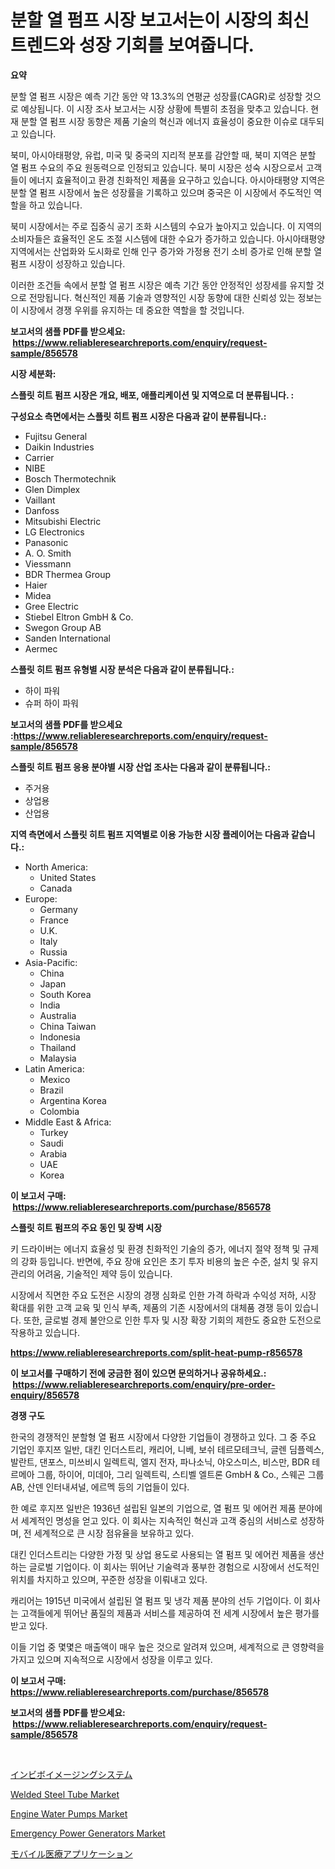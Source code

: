 <p><h1>분할 열 펌프 시장 보고서는이 시장의 최신 트렌드와 성장 기회를 보여줍니다.</h1></p><p><strong>요약</strong></p>
<p><p>분할 열 펌프 시장은 예측 기간 동안 약 13.3%의 연평균 성장률(CAGR)로 성장할 것으로 예상됩니다. 이 시장 조사 보고서는 시장 상황에 특별히 초점을 맞추고 있습니다. 현재 분할 열 펌프 시장 동향은 제품 기술의 혁신과 에너지 효율성이 중요한 이슈로 대두되고 있습니다. </p><p>북미, 아시아태평양, 유럽, 미국 및 중국의 지리적 분포를 감안할 때, 북미 지역은 분할 열 펌프 수요의 주요 원동력으로 인정되고 있습니다. 북미 시장은 성숙 시장으로서 고객들이 에너지 효율적이고 환경 친화적인 제품을 요구하고 있습니다. 아시아태평양 지역은 분할 열 펌프 시장에서 높은 성장률을 기록하고 있으며 중국은 이 시장에서 주도적인 역할을 하고 있습니다.</p><p>북미 시장에서는 주로 집중식 공기 조화 시스템의 수요가 높아지고 있습니다. 이 지역의 소비자들은 효율적인 온도 조절 시스템에 대한 수요가 증가하고 있습니다. 아시아태평양 지역에서는 산업화와 도시화로 인해 인구 증가와 가정용 전기 소비 증가로 인해 분할 열 펌프 시장이 성장하고 있습니다. </p><p>이러한 조건들 속에서 분할 열 펌프 시장은 예측 기간 동안 안정적인 성장세를 유지할 것으로 전망됩니다. 혁신적인 제품 기술과 영향적인 시장 동향에 대한 신뢰성 있는 정보는 이 시장에서 경쟁 우위를 유지하는 데 중요한 역할을 할 것입니다.</p></p>
<p><strong>보고서의 샘플 PDF를 받으세요: &nbsp;<a href="https://www.reliableresearchreports.com/enquiry/request-sample/856578">https://www.reliableresearchreports.com/enquiry/request-sample/856578</a></strong></p>
<p><strong>시장 세분화:</strong></p>
<p><strong> 스플릿 히트 펌프 시장은 개요, 배포, 애플리케이션 및 지역으로 더 분류됩니다. :</strong></p>
<p><strong>구성요소 측면에서는 스플릿 히트 펌프 시장은 다음과 같이 분류됩니다.:</strong></p>
<p><ul><li>Fujitsu General</li><li>Daikin Industries</li><li>Carrier</li><li>NIBE</li><li>Bosch Thermotechnik</li><li>Glen Dimplex</li><li>Vaillant</li><li>Danfoss</li><li>Mitsubishi Electric</li><li>LG Electronics</li><li>Panasonic</li><li>A. O. Smith</li><li>Viessmann</li><li>BDR Thermea Group</li><li>Haier</li><li>Midea</li><li>Gree Electric</li><li>Stiebel Eltron GmbH & Co.</li><li>Swegon Group AB</li><li>Sanden International</li><li>Aermec</li></ul></p>
<p><strong> 스플릿 히트 펌프 유형별 시장 분석은 다음과 같이 분류됩니다.:</strong></p>
<p><ul><li>하이 파워</li><li>슈퍼 하이 파워</li></ul></p>
<p><strong>보고서의 샘플 PDF를 받으세요 :<a href="https://www.reliableresearchreports.com/enquiry/request-sample/856578">https://www.reliableresearchreports.com/enquiry/request-sample/856578</a></strong></p>
<p><strong> 스플릿 히트 펌프 응용 분야별 시장 산업 조사는 다음과 같이 분류됩니다.:</strong></p>
<p><ul><li>주거용</li><li>상업용</li><li>산업용</li></ul></p>
<p><strong>지역 측면에서 스플릿 히트 펌프 지역별로 이용 가능한 시장 플레이어는 다음과 같습니다.:</strong></p>
<p><ul>
    <li>
        North America:
        <ul>
            <li>United States</li>
            <li>Canada</li>
        </ul>
    </li>
    <li>
        Europe:
        <ul>
            <li>Germany</li>
            <li>France</li>
            <li>U.K.</li>
            <li>Italy</li>
            <li>Russia</li>
        </ul>
    </li>
    <li>
        Asia-Pacific:
        <ul>
            <li>China</li>
            <li>Japan</li>
            <li>South Korea</li>
            <li>India</li>
            <li>Australia</li>
            <li>China Taiwan</li>
            <li>Indonesia</li>
            <li>Thailand</li>
            <li>Malaysia</li>
        </ul>
    </li>
    <li>
        Latin America:
        <ul>
            <li>Mexico</li>
            <li>Brazil</li>
            <li>Argentina Korea</li>
            <li>Colombia</li>
        </ul>
    </li>
    <li>
        Middle East & Africa:
        <ul>
            <li>Turkey</li>
            <li>Saudi</li>
            <li>Arabia</li>
            <li>UAE</li>
            <li>Korea</li>
        </ul>
    </li>
    </ul></p>
<p><strong>이 보고서 구매: &nbsp;<a href="https://www.reliableresearchreports.com/purchase/856578">https://www.reliableresearchreports.com/purchase/856578</a></strong></p>
<p><strong>스플릿 히트 펌프의 주요 동인 및 장벽 시장</strong></p>
<p><p>키 드라이버는 에너지 효율성 및 환경 친화적인 기술의 증가, 에너지 절약 정책 및 규제의 강화 등입니다. 반면에, 주요 장애 요인은 초기 투자 비용의 높은 수준, 설치 및 유지 관리의 어려움, 기술적인 제약 등이 있습니다.</p><p>시장에서 직면한 주요 도전은 시장의 경쟁 심화로 인한 가격 하락과 수익성 저하, 시장 확대를 위한 고객 교육 및 인식 부족, 제품의 기존 시장에서의 대체품 경쟁 등이 있습니다. 또한, 글로벌 경제 불안으로 인한 투자 및 시장 확장 기회의 제한도 중요한 도전으로 작용하고 있습니다.</p></p>
<p><strong><a href="https://www.reliableresearchreports.com/split-heat-pump-r856578">https://www.reliableresearchreports.com/split-heat-pump-r856578</a></strong></p>
<p><strong>이 보고서를 구매하기 전에 궁금한 점이 있으면 문의하거나 공유하세요.: &nbsp;<a href="https://www.reliableresearchreports.com/enquiry/pre-order-enquiry/856578">https://www.reliableresearchreports.com/enquiry/pre-order-enquiry/856578</a></strong></p>
<p><strong>경쟁 구도</strong></p>
<p><p>한국의 경쟁적인 분할형 열 펌프 시장에서 다양한 기업들이 경쟁하고 있다. 그 중 주요 기업인 후지쯔 일반, 대킨 인더스트리, 캐리어, 니베, 보쉬 테르모테크닉, 글렌 딤플렉스, 발란트, 댄포스, 미쓰비시 일렉트릭, 엘지 전자, 파나소닉, 야오스미스, 비스만, BDR 테르메아 그룹, 하이어, 미데아, 그리 일렉트릭, 스티벨 엘트론 GmbH & Co., 스웨곤 그룹 AB, 산덴 인터내셔널, 에르멕 등의 기업들이 있다.</p><p>한 예로 후지쯔 일반은 1936년 설립된 일본의 기업으로, 열 펌프 및 에어컨 제품 분야에서 세계적인 명성을 얻고 있다. 이 회사는 지속적인 혁신과 고객 중심의 서비스로 성장하며, 전 세계적으로 큰 시장 점유율을 보유하고 있다.</p><p>대킨 인더스트리는 다양한 가정 및 상업 용도로 사용되는 열 펌프 및 에어컨 제품을 생산하는 글로벌 기업이다. 이 회사는 뛰어난 기술력과 풍부한 경험으로 시장에서 선도적인 위치를 차지하고 있으며, 꾸준한 성장을 이뤄내고 있다.</p><p>캐리어는 1915년 미국에서 설립된 열 펌프 및 냉각 제품 분야의 선두 기업이다. 이 회사는 고객들에게 뛰어난 품질의 제품과 서비스를 제공하여 전 세계 시장에서 높은 평가를 받고 있다.</p><p>이들 기업 중 몇몇은 매출액이 매우 높은 것으로 알려져 있으며, 세계적으로 큰 영향력을 가지고 있으며 지속적으로 시장에서 성장을 이루고 있다.</p></p>
<p><strong>이 보고서 구매: &nbsp; <a href="https://www.reliableresearchreports.com/purchase/856578">https://www.reliableresearchreports.com/purchase/856578</a></strong></p>
<p><strong>보고서의 샘플 PDF를 받으세요: &nbsp;<a href="https://www.reliableresearchreports.com/enquiry/request-sample/856578">https://www.reliableresearchreports.com/enquiry/request-sample/856578</a></strong><strong></strong></p>
<p>&nbsp;</p>
<p><p><a href="https://github.com/adcxff01450218/Market-Research-Report-List-1/blob/main/987243420706.md">インビボイメージングシステム</a></p><p><a href="https://issuu.com/reportprime-2/docs/welded-steel-tube-market-size-2030.pptx">Welded Steel Tube Market</a></p><p><a href="https://github.com/jhcraigie/Market-Research-Report-List-2/blob/main/engine-water-pumps-market.md">Engine Water Pumps Market</a></p><p><a href="https://github.com/PeterParrish5/Market-Research-Report-List-4/blob/main/emergency-power-generators-market.md">Emergency Power Generators Market</a></p><p><a href="https://github.com/xnljig2898992/Market-Research-Report-List-1/blob/main/261852220705.md">モバイル医療アプリケーション</a></p></p>